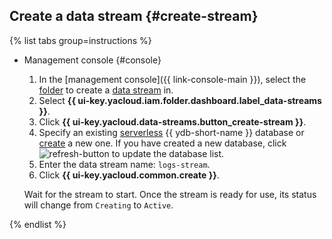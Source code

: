 ## Create a data stream {#create-stream}

{% list tabs group=instructions %}

- Management console {#console}

   1. In the [management console]({{ link-console-main }}), select the [folder](../../resource-manager/concepts/resources-hierarchy.md#folder) to create a [data stream](../../data-streams/concepts/glossary.md#stream-concepts) in.
   1. Select **{{ ui-key.yacloud.iam.folder.dashboard.label_data-streams }}**.
   1. Click **{{ ui-key.yacloud.data-streams.button_create-stream }}**.
   1. Specify an existing [serverless](../../ydb/concepts/serverless-and-dedicated.md#serverless) {{ ydb-short-name }} database or [create](../../ydb/quickstart.md#serverless) a new one. If you have created a new database, click ![refresh-button](../../_assets/data-streams/refresh-button.svg) to update the database list.
   1. Enter the data stream name: `logs-stream`.
   1. Click **{{ ui-key.yacloud.common.create }}**.

   Wait for the stream to start. Once the stream is ready for use, its status will change from `Creating` to `Active`.

{% endlist %}